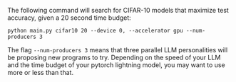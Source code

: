 The following command will search for CIFAR-10 models that maximize test accuracy, given a 20 second time budget:
```
python main.py cifar10 20 --device 0, --accelerator gpu --num-producers 3
```
The flag `--num-producers 3` means that three parallel LLM personalities will be proposing new programs to try.
Depending on the speed of your LLM and the time budget of your pytorch lightning model, you may want to use more or less than that.
